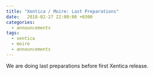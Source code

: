 ```yaml
---
title: "Xentica / Moire: Last Preparations"
date:   2018-02-27 22:00:00 +0300
categories:
  - announcements
tags:
  - xentica
  - moire
  - announcements
---
```


We are doing last preparations before first Xentica release.
